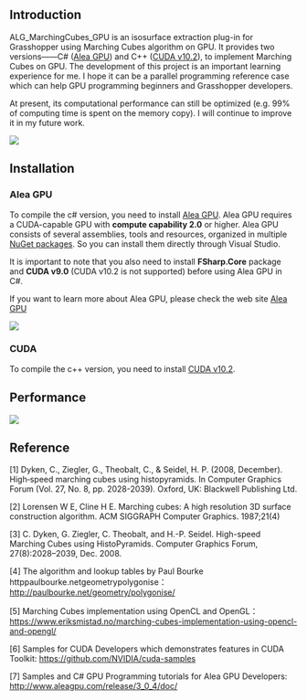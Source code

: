 ## Introduction

ALG_MarchingCubes_GPU is an isosurface extraction plug-in for Grasshopper using Marching Cubes algorithm on GPU. It provides two versions——C# ([Alea GPU](http://www.aleagpu.com/release/3_0_4/doc/)) and C++ ([CUDA v10.2](https://developer.nvidia.com/cuda-downloads)), to implement Marching Cubes on GPU. The development of this project is an important learning experience for me. I hope it can be a parallel programming reference case which can help GPU programming beginners and Grasshopper developers.

At present, its computational performance can still be optimized (e.g. 99% of computing time is spent on the memory copy). I will continue to improve it in my future work.

![](https://albertlidesign.github.io/post-images/1586082938627.png)

## Installation

### Alea GPU

To compile the c# version, you need to install [Alea GPU](http://www.aleagpu.com/release/3_0_4/doc/).  Alea GPU requires a CUDA-capable GPU with **compute capability 2.0** or higher. Alea GPU consists of several assemblies, tools and resources, organized in multiple [NuGet packages](http://www.nuget.org/profiles/quantalea). So you can install them directly through Visual Studio. 

It is important to note that you also need to install **FSharp.Core** package and **CUDA v9.0** (CUDA v10.2 is not supported) before using Alea GPU in C#.

If you want to learn more about Alea GPU, please check the web site [Alea GPU](http://www.aleagpu.com/release/3_0_4/doc/)

![](https://albertlidesign.github.io/post-images/1586082600760.png)

### CUDA

To compile the c++ version, you need to install [CUDA v10.2](https://developer.nvidia.com/cuda-downloads). 

## Performance

![](https://albertlidesign.github.io/post-images/1586082652606.png)

## Reference

[1] Dyken, C., Ziegler, G., Theobalt, C., & Seidel, H. P. (2008, December). High‐speed marching cubes using histopyramids. In Computer Graphics Forum (Vol. 27, No. 8, pp. 2028-2039). Oxford, UK: Blackwell Publishing Ltd.

[2] Lorensen W E, Cline H E. Marching cubes: A high resolution 3D surface construction algorithm. ACM SIGGRAPH Computer Graphics. 1987;21(4)

[3] C. Dyken, G. Ziegler, C. Theobalt, and H.-P. Seidel. High-speed Marching Cubes using HistoPyramids. Computer Graphics Forum, 27(8):2028–2039, Dec. 2008.

[4] The algorithm and lookup tables by Paul Bourke httppaulbourke.netgeometrypolygonise：http://paulbourke.net/geometry/polygonise/

[5] Marching Cubes implementation using OpenCL and OpenGL：https://www.eriksmistad.no/marching-cubes-implementation-using-opencl-and-opengl/

[6] Samples for CUDA Developers which demonstrates features in CUDA Toolkit: https://github.com/NVIDIA/cuda-samples

[7] Samples and C# GPU Programming tutorials for Alea GPU Developers: http://www.aleagpu.com/release/3_0_4/doc/

